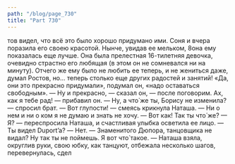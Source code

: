 ```yaml
---
path: "/blog/page_730"
title: "Part 730"
---
```


тов видел, что всё это было хорошо придумано ими. Соня и вчера поразила его своею красотой. Нынче, увидав ее мельком, 8она ему показалась еще лучше. Она была прелестная 16-тилетняя девочка, очевидно страстно его любящая (в этом он не сомневался ни на минуту). Отчего же ему было не любить ее теперь, и не жениться даже, думал Ростов, но... теперь столько еще других радостей и занятий! «Да, они это прекрасно придумали», подумал он, «надо оставаться свободным».
— Ну и прекрасно, — сказал он, — после поговорим. Ах, как я тебе рад! — прибавил он.
— Ну, а что̀ же ты, Борису не изменила? —  спросил брат.
— Вот глупости! — смеясь крикнула Наташа. — Ни о нем и ни о ком я не думаю и знать не хочу.
— Вот как! Так ты что́ же?
— Я? — переспросила Наташа, и счастливая улыбка осветила ее лицо. — Ты видел Duport’a?
— Нет.
— Знаменитого Дюпора, танцовщика не видал? Ну так ты не поймешь. Я вот что́ такое. — Наташа взяла, округлив руки, свою юбку, как танцуют, отбежала несколько шагов, перевернулась, сдел
